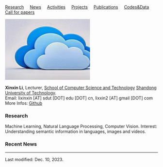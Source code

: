 [Research](research.html) &nbsp;&nbsp;&nbsp; [News](news.html)  &nbsp;&nbsp;&nbsp; [Activities](activities.html)  &nbsp;&nbsp;&nbsp; [Projects](projects.html)  &nbsp;&nbsp;&nbsp; [Publications](publications.html)  &nbsp;&nbsp;&nbsp; [Codes&Data](codesdata.html)  &nbsp;&nbsp;&nbsp; [Call for papers](cfp.html)

![](images/1.jpg)

**Xinxin Li**, Lecturer, [School of Computer Science and Technology](https://jsjxy.sdut.edu.cn/) [Shandong University of Technology](https://www.sdut.edu.cn). <br />
Email: lixinxin [AT] sdut [DOT] edu [DOT] cn, lixxin2 [AT] gmail [DOT] com<br/>
More Infos: [Github](https://github.com/lixxin2)

### Research

Machine Learning, Natural Language Processing, Computer Vision.
Interest: Understanding semantic information in languages, images and videos.

### Recent News

***
Last modified: Dec. 10, 2023.